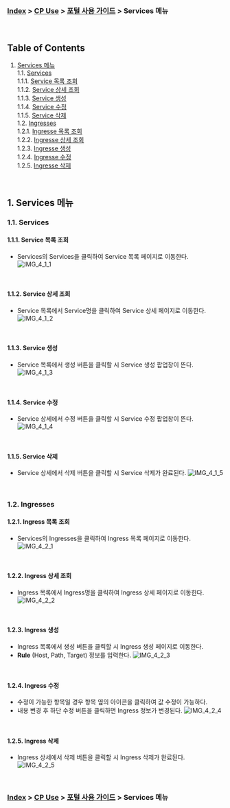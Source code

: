### [Index](https://github.com/K-PaaS/container-platform/blob/master/README.md) > [CP Use](../Readme.md) >  [포털 사용 가이드](./cp-portal-use-guide.md) > Services 메뉴

<br>

## Table of Contents

1. [Services 메뉴](#1)  
  1.1. [Services](#1-1)  
  1.1.1. [Service 목록 조회](#1-1-1)  
  1.1.2. [Service 상세 조회](#1-1-2)  
  1.1.3. [Service 생성](#1-1-3)  
  1.1.4. [Service 수정](#1-1-4)  
  1.1.5. [Service 삭제](#1-1-5)  
  1.2. [Ingresses](#1-2)  
  1.2.1. [Ingresse 목록 조회](#1-2-1)  
  1.2.2. [Ingresse 상세 조회](#1-2-2)  
  1.2.3. [Ingresse 생성](#1-2-3)  
  1.2.4. [Ingresse 수정](#1-2-4)  
  1.2.5. [Ingresse 삭제](#1-2-5)  

 
<br>

## <div id='1'/> 1. Services 메뉴
### <div id='1-1'/> 1.1. Services
#### <div id='1-1-1'/> 1.1.1. Service 목록 조회
- Services의 Services을 클릭하여 Service 목록 페이지로 이동한다.
  ![IMG_4_1_1]

<br>

#### <div id='1-1-2'/> 1.1.2. Service 상세 조회
- Service 목록에서 Service명을 클릭하여 Service 상세 페이지로 이동한다.
  ![IMG_4_1_2]

<br>

#### <div id='1-1-3'/> 1.1.3. Service 생성
- Service 목록에서 생성 버튼을 클릭할 시 Service 생성 팝업창이 뜬다.
  ![IMG_4_1_3]

<br>

#### <div id='1-1-4'/> 1.1.4. Service 수정
- Service 상세에서 수정 버튼을 클릭할 시 Service 수정 팝업창이 뜬다.
  ![IMG_4_1_4]

<br>

#### <div id='1-1-5'/> 1.1.5. Service 삭제
- Service 상세에서 삭제 버튼을 클릭할 시 Service 삭제가 완료된다.
  ![IMG_4_1_5]

<br>

### <div id='1-2'/> 1.2. Ingresses
#### <div id='1-2-1'/> 1.2.1. Ingress 목록 조회
- Services의 Ingresses을 클릭하여 Ingress 목록 페이지로 이동한다.
  ![IMG_4_2_1]

<br>

#### <div id='1-2-2'/> 1.2.2. Ingress 상세 조회
- Ingress 목록에서 Ingress명을 클릭하여 Ingress 상세 페이지로 이동한다.
  ![IMG_4_2_2]

<br>

#### <div id='1-2-3'/> 1.2.3. Ingress 생성
- Ingress 목록에서 생성 버튼을 클릭할 시 Ingress 생성 페이지로 이동한다.
- **Rule** (Host, Path, Target) 정보를 입력한다.
  ![IMG_4_2_3]

<br>

#### <div id='1-2-4'/> 1.2.4. Ingress 수정
- 수정이 가능한 항목일 경우 항목 옆의 아이콘을 클릭하여 값 수정이 가능하다.
- 내용 변경 후 하단 수정 버튼을 클릭하면 Ingress 정보가 변경된다.
  ![IMG_4_2_4]

<br>

#### <div id='1-2-5'/> 1.2.5. Ingress 삭제
- Ingress 상세에서 삭제 버튼을 클릭할 시 Ingress 삭제가 완료된다.
  ![IMG_4_2_5]

<br>

### [Index](https://github.com/K-PaaS/container-platform/blob/master/README.md) > [CP Use](../Readme.md) >  [포털 사용 가이드](./cp-portal-use-guide.md) > Services 메뉴

[IMG_4_1_1]:../images/portal/IMG_4_1_1.png
[IMG_4_1_2]:../images/portal/IMG_4_1_2.png
[IMG_4_1_3]:../images/portal/IMG_4_1_3.png
[IMG_4_1_4]:../images/portal/IMG_4_1_4.png
[IMG_4_1_5]:../images/portal/IMG_4_1_5.png
[IMG_4_2_1]:../images/portal/IMG_4_2_1.png
[IMG_4_2_2]:../images/portal/IMG_4_2_2.png
[IMG_4_2_3]:../images/portal/IMG_4_2_3.png
[IMG_4_2_4]:../images/portal/IMG_4_2_4.png
[IMG_4_2_5]:../images/portal/IMG_4_2_5.png